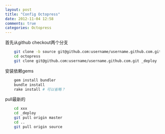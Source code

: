 ```yaml
---
layout: post
title: "Config Octopress"
date: 2012-11-04 12:58
comments: true
categories: Octopress
---
```

首先从github checkout两个分支  
```bash
    git clone -b source git@github.com:username/username.github.com.git octopress
    cd octopress
    git clone git@github.com:username/username.github.com.git _deploy
```
    
安装依赖gems
```bash
    gem install bundler
    bundle install
    rake install # 可以省略？
```

pull最新的
```bash 
    cd xxx
    cd _deploy
    git pull origin master
    cd ..
    git pull origin source
```
    

